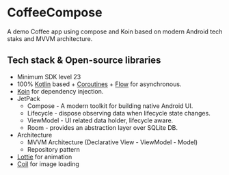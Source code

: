 # CoffeeCompose
A demo Coffee app using compose and Koin based on modern Android tech staks and MVVM architecture. 

## Tech stack & Open-source libraries
- Minimum SDK level 23
- 100% [Kotlin](https://kotlinlang.org/) based + [Coroutines](https://github.com/Kotlin/kotlinx.coroutines) + [Flow](https://kotlin.github.io/kotlinx.coroutines/kotlinx-coroutines-core/kotlinx.coroutines.flow/) for asynchronous.
- [Koin](https://insert-koin.io/docs/reference/koin-android/compose/) for dependency injection.
- JetPack
  - Compose - A modern toolkit for building native Android UI.
  - Lifecycle - dispose observing data when lifecycle state changes.
  - ViewModel - UI related data holder, lifecycle aware.
  - Room - provides an abstraction layer over SQLite DB.
- Architecture
  - MVVM Architecture (Declarative View - ViewModel - Model)
  - Repository pattern
- [Lottie](https://github.com/airbnb/lottie/blob/master/android-compose.md) for animation
- [Coil](https://coil-kt.github.io/coil/compose/) for image loading
